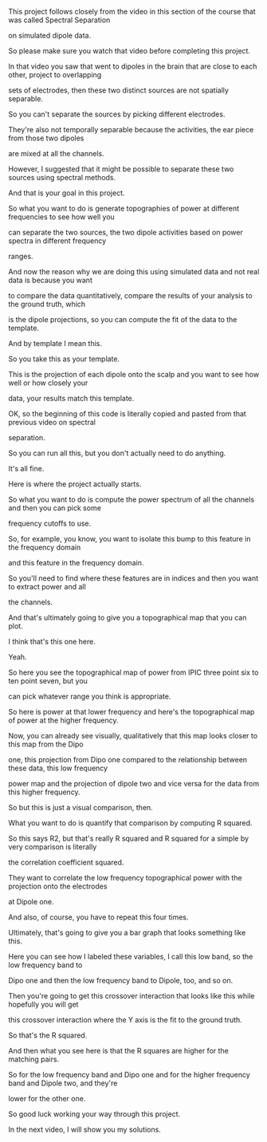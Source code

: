 This project follows closely from the video in this section of the course that was called Spectral Separation

on simulated dipole data.

So please make sure you watch that video before completing this project.

In that video you saw that went to dipoles in the brain that are close to each other, project to overlapping

sets of electrodes, then these two distinct sources are not spatially separable.

So you can't separate the sources by picking different electrodes.

They're also not temporally separable because the activities, the ear piece from those two dipoles

are mixed at all the channels.

However, I suggested that it might be possible to separate these two sources using spectral methods.

And that is your goal in this project.

So what you want to do is generate topographies of power at different frequencies to see how well you

can separate the two sources, the two dipole activities based on power spectra in different frequency

ranges.

And now the reason why we are doing this using simulated data and not real data is because you want

to compare the data quantitatively, compare the results of your analysis to the ground truth, which

is the dipole projections, so you can compute the fit of the data to the template.

And by template I mean this.

So you take this as your template.

This is the projection of each dipole onto the scalp and you want to see how well or how closely your

data, your results match this template.

OK, so the beginning of this code is literally copied and pasted from that previous video on spectral

separation.

So you can run all this, but you don't actually need to do anything.

It's all fine.

Here is where the project actually starts.

So what you want to do is compute the power spectrum of all the channels and then you can pick some

frequency cutoffs to use.

So, for example, you know, you want to isolate this bump to this feature in the frequency domain

and this feature in the frequency domain.

So you'll need to find where these features are in indices and then you want to extract power and all

the channels.

And that's ultimately going to give you a topographical map that you can plot.

I think that's this one here.

Yeah.

So here you see the topographical map of power from IPIC three point six to ten point seven, but you

can pick whatever range you think is appropriate.

So here is power at that lower frequency and here's the topographical map of power at the higher frequency.

Now, you can already see visually, qualitatively that this map looks closer to this map from the Dipo

one, this projection from Dipo one compared to the relationship between these data, this low frequency

power map and the projection of dipole two and vice versa for the data from this higher frequency.

So but this is just a visual comparison, then.

What you want to do is quantify that comparison by computing R squared.

So this says R2, but that's really R squared and R squared for a simple by very comparison is literally

the correlation coefficient squared.

They want to correlate the low frequency topographical power with the projection onto the electrodes

at Dipole one.

And also, of course, you have to repeat this four times.

Ultimately, that's going to give you a bar graph that looks something like this.

Here you can see how I labeled these variables, I call this low band, so the low frequency band to

Dipo one and then the low frequency band to Dipole, too, and so on.

Then you're going to get this crossover interaction that looks like this while hopefully you will get

this crossover interaction where the Y axis is the fit to the ground truth.

So that's the R squared.

And then what you see here is that the R squares are higher for the matching pairs.

So for the low frequency band and Dipo one and for the higher frequency band and Dipole two, and they're

lower for the other one.

So good luck working your way through this project.

In the next video, I will show you my solutions.